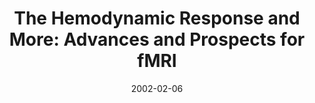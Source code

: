 ---
title: "The Hemodynamic Response and More: Advances and Prospects for fMRI"
project_id: 
date: 2002-02-06
conference_id: ""
presenters:
   - peter_bandettini
summary: "<p>Yale University, New Haven, CT</p>"
file: /assets/presentations/T112.pdf
filename: T112.pdf
layout: presentation
---